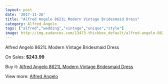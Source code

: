 ```yaml
---
layout: post
date: '2017-11-26'
title: "Alfred Angelo 8621L Modern Vintage Bridesmaid Dress"
category: Alfred Angelo
tags: ["alfred","wedding","vintage","unique","style"]
image: http://img.eudances.com/13473-thickbox_default/alfred-angelo-8621l-modern-vintage-bridesmaid-dress.jpg
---
```

Alfred Angelo 8621L Modern Vintage Bridesmaid Dress

On Sales: **$243.99**
<a href="https://www.eudances.com/en/alfred-angelo/4067-alfred-angelo-8621l-modern-vintage-bridesmaid-dress.html"><amp-img layout="responsive" width="600" height="600" src="//img.eudances.com/13473-thickbox_default/alfred-angelo-8621l-modern-vintage-bridesmaid-dress.jpg" alt="Alfred Angelo 8621L Modern Vintage Bridesmaid Dress 0" /></a>
<a href="https://www.eudances.com/en/alfred-angelo/4067-alfred-angelo-8621l-modern-vintage-bridesmaid-dress.html"><amp-img layout="responsive" width="600" height="600" src="//img.eudances.com/13477-thickbox_default/alfred-angelo-8621l-modern-vintage-bridesmaid-dress.jpg" alt="Alfred Angelo 8621L Modern Vintage Bridesmaid Dress 1" /></a>
<a href="https://www.eudances.com/en/alfred-angelo/4067-alfred-angelo-8621l-modern-vintage-bridesmaid-dress.html"><amp-img layout="responsive" width="600" height="600" src="//img.eudances.com/13476-thickbox_default/alfred-angelo-8621l-modern-vintage-bridesmaid-dress.jpg" alt="Alfred Angelo 8621L Modern Vintage Bridesmaid Dress 2" /></a>
<a href="https://www.eudances.com/en/alfred-angelo/4067-alfred-angelo-8621l-modern-vintage-bridesmaid-dress.html"><amp-img layout="responsive" width="600" height="600" src="//img.eudances.com/13475-thickbox_default/alfred-angelo-8621l-modern-vintage-bridesmaid-dress.jpg" alt="Alfred Angelo 8621L Modern Vintage Bridesmaid Dress 3" /></a>
<a href="https://www.eudances.com/en/alfred-angelo/4067-alfred-angelo-8621l-modern-vintage-bridesmaid-dress.html"><amp-img layout="responsive" width="600" height="600" src="//img.eudances.com/13474-thickbox_default/alfred-angelo-8621l-modern-vintage-bridesmaid-dress.jpg" alt="Alfred Angelo 8621L Modern Vintage Bridesmaid Dress 4" /></a>

Buy it: [Alfred Angelo 8621L Modern Vintage Bridesmaid Dress](https://www.eudances.com/en/alfred-angelo/4067-alfred-angelo-8621l-modern-vintage-bridesmaid-dress.html "Alfred Angelo 8621L Modern Vintage Bridesmaid Dress")

View more: [Alfred Angelo](https://www.eudances.com/en/51-alfred-angelo "Alfred Angelo")